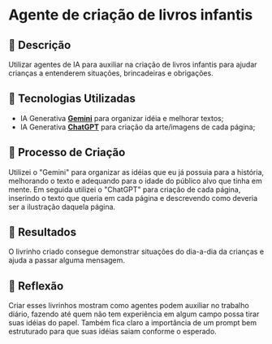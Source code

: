 # Agente de criação de livros infantis

## 📒 Descrição
Utilizar agentes de IA para auxiliar na criação de livros infantis para ajudar crianças a entenderem situações, brincadeiras e obrigações.

## 🤖 Tecnologias Utilizadas
- IA Generativa **[Gemini](https://gemini.google.com/)** para organizar idéia e melhorar textos;
- IA Generativa **[ChatGPT](https://chat.openai.com)** para criação da arte/imagens de cada página;

## 🧐 Processo de Criação
Utilizei o "Gemini" para organizar as idéias que eu já possuia para a história, melhorando o texto e adequando para o idade do público alvo que tinha em mente.
Em seguida utilizei o "ChatGPT" para criação de cada página, inserindo o texto que queria em cada página e descrevendo como deveria ser a ilustração daquela página.

## 🚀 Resultados
O livrinho criado consegue demonstrar situações do dia-a-dia da crianças e ajuda a passar alguma mensagem.

## 💭 Reflexão
Criar esses livrinhos mostram como agentes podem auxiliar no trabalho diário, fazendo até quem não tem experiência em algum campo possa tirar suas idéias do papel.
Também fica claro a importância de um prompt bem estruturado para que suas idéias saiam conforme o esperado.
